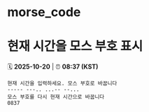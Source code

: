# morse_code
# 현재 시간을 모스 부호 표시
<!-- MORSE_TIME_START -->
🗓️ **2025-10-20** | ⏰ **08:37 (KST)**

```
현재 시간을 입력하세요. 모스 부호로 바꿉니다
----- ---.. ...-- --...
모스 부호를 다시 현재 시간으로 바꿉니다
0837
```
<!-- MORSE_TIME_END -->
